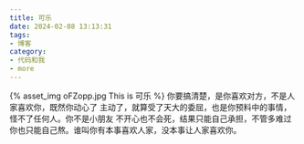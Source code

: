```yaml
---
title: 可乐
date: 2024-02-08 13:13:31
tags:
- 博客
category:
- 代码和我
- more
---
```

{% asset_img oFZopp.jpg This is 可乐 %}
你要搞清楚，是你喜欢对方，不是人家喜欢你，既然你动心了 主动了，就算受了天大的委屈，也是你预料中的事情，怪不了任何人。你不是小朋友 不开心也不会死，结果只能自己承担，不管多难过 你也只能自己熬。谁叫你有本事喜欢人家，没本事让人家喜欢你。